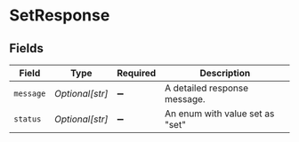 # SetResponse


## Fields

| Field                           | Type                            | Required                        | Description                     |
| ------------------------------- | ------------------------------- | ------------------------------- | ------------------------------- |
| `message`                       | *Optional[str]*                 | :heavy_minus_sign:              | A detailed response message.    |
| `status`                        | *Optional[str]*                 | :heavy_minus_sign:              | An enum with value set as "set" |